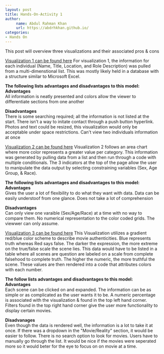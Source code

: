 ```yaml
---
layout: post 
title: Hands-On-Activity 1
author: 
     name: Abdul Rahman Khan 
     url: https://abdrhkhan.github.io/
categories: 
- Hands On
---
```

This post will overview three visualizations and their associated pros & cons

[Visualization 1 can be found here](https://codepen.io/oncomouse/full/xxVEWzR)
For visualization 1, the information for each individual (Name, Title, Location, and Role Description) was pulled from a multi-dimenstional list. This was mostly likely held in a database with a structure similar to Microsoft Excel.<br/> 

**The following lists advantages and disadvantages to this model:<br/>**
**Advantages**<br/> 
All information is neatly presented and colors allow the viewer to differentiate sections from one another<br/> 

**Disadvantages**<br/>
There is some searching required; all the information is not listed at the start. There isn't a way to initate contact through a push button hyperlink. Photos and text could be resized, this visualization would only be acceptable under space restrictions. Can't view two individuals information at once<br/>

[Visualization 2 can be found here](https://codepen.io/oncomouse/full/xxVEWzR)
Visualization 2 follows an area chart where more color represents a greater value per category. This information was generated by pulling data from a list and then run through a code with multiple conditionals. The 3 indicators at the top of the page allow the user to manipulate the data output by selecting constraining variables (Sex, Age Group, & Race).<br/>

**The following lists advantages and disadvantages to this model:<br/>** 
**Advantages**<br/>
Gives the user a lot of flexibility to do what they want with data. Data can be easily understoof from one glance. Does not take a lot of comprehension<br/> 

**Disadvantages**<br/>
Can only view one varaible (Sex/Age/Race) at a time with no way to compare them. No numerical representation to the color coded grids. The viewwer can only assume.<br/>

[Visualization 3 can be found here](https://informationisbeautiful.net/visualizations/based-on-a-true-true-story/)
This Visualization utilizes a gradient red/blue color scheme to describe movie authenticities. Blue represents truth whereas Red says false. The darker the expression, the more extreme on the true/false scale the scene lies. This data would have to be listed in a table where all scenes are question are labeled on a scale from complete falsehood to complete truth. The higher the numeric, the more truthful the scene. These values are then rendered into a code that attributes colors with each number.<br/> 

**The follow lists advantages and disadvantages to this model:<br/>** 
**Advantages**<br/>
Each scene can be clicked on and expanded. The information can be as simple or as complicated as the user wants it to be. A numeric percentage is associated with the visualization & found in the top left hand corner. Filters found in the top right hand corner give the user more functionality to display certain movies.<br/> 

**Disadvanages**<br/>
Even though the data is rendered well, the information is a lot to take it at once. If there was a dropdown in the   "Movie/Reality" section, it would be easier to follow. There is no search option to look for movies. Users have to manually go through the list. It would be nice if the movies were seperated more so it would beter for the eye to focus on on movie at a time.<br/>
